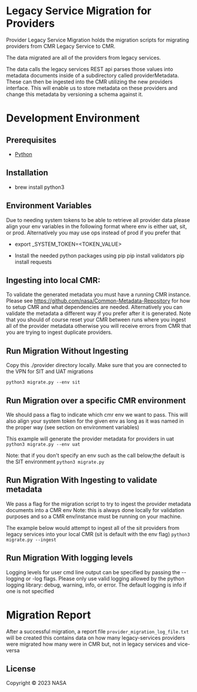 # Legacy Service Migration for Providers

Provider Legacy Service Migration holds the migration scripts for migrating providers from CMR Legacy Service to CMR. 

The data migrated are all of the providers from legacy services.

The data calls the legacy services REST api parses those values into metadata documents inside of a subdirectory called providerMetadata. These can then be ingested into the CMR utilizing the new providers interface. This will enable us to store metadata on these providers and change this metadata by versioning a schema against it.

# Development Environment

## Prerequisites
* [Python](https://www.python.org/)

## Installation
* brew install python3

## Environment Variables
Due to needing system tokens to be able to retrieve all provider data please align your env variables in the following format where env is either uat, sit, or prod. Alternatively you may use ops instead of prod if you prefer that
* export <ENV>_SYSTEM_TOKEN=<TOKEN_VALUE>

* Install the needed python packages using pip
pip install validators
pip install requests

## Ingesting into local CMR:
To validate the generated metadata you must have a running CMR instance. Please see https://github.com/nasa/Common-Metadata-Repository for how to setup CMR and what dependencies are needed. Alternatively you can validate the metadata a different way if you prefer after it is generated. Note that you should of course reset your CMR between runs where you ingest all of the provider metadata otherwise you will receive errors from CMR that you are trying to ingest duplicate providers.

## Run Migration Without Ingesting

Copy this ./provider directory locally. Make sure that you are connected to the VPN for SIT and UAT migrations

`python3 migrate.py --env sit`

## Run Migration over a specific CMR environment

We should pass a flag to indicate which cmr env we want to pass. This will also align your system token for the given env as long as it was named in the proper way (see section on environment variables)

This example will generate the provider metadata for providers in uat
`python3 migrate.py --env uat`

Note: that if you don't specify an env such as the call below;the default is the SIT environment
`python3 migrate.py`


## Run Migration With Ingesting to validate metadata

We pass a flag for the migration script to try to ingest the provider metadata documents into a CMR env
Note: this is always done locally for validation purposes and so a CMR env/instance must be running on your machine.

The example below would attempt to ingest all of the sit providers from legacy services into your local CMR (sit is default with the env flag)
`python3 migrate.py --ingest`


## Run Migration With logging levels
Logging levels for user cmd line output can be specified by passing the --logging or -log flags. Please only use valid logging allowed by the python logging library:
debug, warning, info, or error. The default logging is info if one is not specified


# Migration Report
After a successful migration, a report file `provider_migration_log_file.txt` will be created
this contains data on how many legacy-services providers were migrated how many were in CMR but, not in legacy services and vice-versa 
## License

Copyright © 2023 NASA
